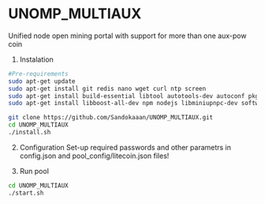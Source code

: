 # UNOMP_MULTIAUX
Unified node open mining portal with support for more than one aux-pow coin

1. Instalation
```bash
#Pre-requirements
sudo apt-get update
sudo apt-get install git redis nano wget curl ntp screen
sudo apt-get install build-essential libtool autotools-dev autoconf pkg-config libssl-dev
sudo apt-get install libboost-all-dev npm nodejs libminiupnpc-dev software-properties-common

git clone https://github.com/Sandokaaan/UNOMP_MULTIAUX.git
cd UNOMP_MULTIAUX
./install.sh
```

2. Configuration
Set-up required passwords and other parametrs in config.json and pool_config/litecoin.json files!

3. Run pool
```bash
cd UNOMP_MULTIAUX
./start.sh
```
